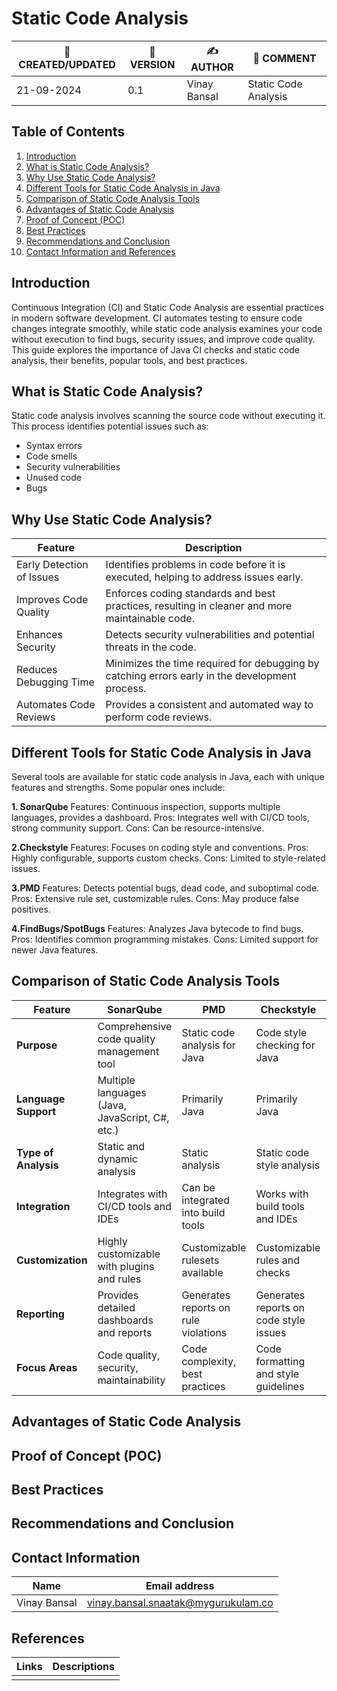 # Static Code Analysis

| 📅 CREATED/UPDATED | 📌 VERSION | ✍️ AUTHOR    | 📝 COMMENT                     |
|--------------------|------------|--------------|--------------------------------|
| 21-09-2024         | 0.1       | Vinay Bansal   | Static Code Analysis               |


## Table of Contents
1. [Introduction](#introduction)
2. [What is Static Code Analysis?](#what-is-static-code-analysis)
3. [Why Use Static Code Analysis?](#why-use-static-code-analysis)
4. [Different Tools for Static Code Analysis in Java](#different-tools-for-static-code-analysis-in-java)
5. [Comparison of Static Code Analysis Tools](#comparison-of-static-code-analysis-tools)
6. [Advantages of Static Code Analysis](#advantages-of-static-code-analysis)
7. [Proof of Concept (POC)](#proof-of-concept-poc)
8. [Best Practices](#best-practices)
9. [Recommendations and Conclusion](#recommendations-and-conclusion)
10. [Contact Information and References](#contact-information-and-references)

## Introduction
Continuous Integration (CI) and Static Code Analysis are essential practices in modern software development. CI automates testing to ensure code changes integrate smoothly, while static code analysis examines your code without execution to find bugs, security issues, and improve code quality. This guide explores the importance of Java CI checks and static code analysis, their benefits, popular tools, and best practices.


## What is Static Code Analysis?
Static code analysis involves scanning the source code without executing it. This process identifies potential issues such as:
- Syntax errors
- Code smells
- Security vulnerabilities
- Unused code
- Bugs

## Why Use Static Code Analysis?
| Feature                         | Description                                                                                  |
|---------------------------------|----------------------------------------------------------------------------------------------|
| Early Detection of Issues       | Identifies problems in code before it is executed, helping to address issues early.        |
| Improves Code Quality           | Enforces coding standards and best practices, resulting in cleaner and more maintainable code. |
| Enhances Security               | Detects security vulnerabilities and potential threats in the code.                         |
| Reduces Debugging Time          | Minimizes the time required for debugging by catching errors early in the development process. |
| Automates Code Reviews          | Provides a consistent and automated way to perform code reviews.                            |


## Different Tools for Static Code Analysis in Java
Several tools are available for static code analysis in Java, each with unique features and strengths. Some popular ones include:

**1. SonarQube**
Features: Continuous inspection, supports multiple languages, provides a dashboard.
Pros: Integrates well with CI/CD tools, strong community support.
Cons: Can be resource-intensive.

**2.Checkstyle**
Features: Focuses on coding style and conventions.
Pros: Highly configurable, supports custom checks.
Cons: Limited to style-related issues.

**3.PMD**
Features: Detects potential bugs, dead code, and suboptimal code.
Pros: Extensive rule set, customizable rules.
Cons: May produce false positives.

**4.FindBugs/SpotBugs**
Features: Analyzes Java bytecode to find bugs.
Pros: Identifies common programming mistakes.
Cons: Limited support for newer Java features.


## Comparison of Static Code Analysis Tools
| Feature                        | SonarQube                                    | PMD                                 | Checkstyle                          | FindBugs/SpotBugs                  |
|--------------------------------|----------------------------------------------|-------------------------------------|-------------------------------------|-------------------------------------|
| **Purpose**                    | Comprehensive code quality management tool   | Static code analysis for Java       | Code style checking for Java        | Bug detection and static analysis    |
| **Language Support**           | Multiple languages (Java, JavaScript, C#, etc.) | Primarily Java                      | Primarily Java                      | Primarily Java                      |
| **Type of Analysis**           | Static and dynamic analysis                   | Static analysis                     | Static code style analysis          | Static analysis focused on bugs     |
| **Integration**                | Integrates with CI/CD tools and IDEs        | Can be integrated into build tools  | Works with build tools and IDEs    | Integrates with IDEs and build tools |
| **Customization**              | Highly customizable with plugins and rules   | Customizable rulesets available     | Customizable rules and checks       | Some customization options available |
| **Reporting**                  | Provides detailed dashboards and reports     | Generates reports on rule violations | Generates reports on code style issues | Generates reports on potential bugs  |
| **Focus Areas**                | Code quality, security, maintainability      | Code complexity, best practices     | Code formatting and style guidelines | Bug patterns and potential issues   |


## Advantages of Static Code Analysis




## Proof of Concept (POC)


## Best Practices


## Recommendations and Conclusion

## Contact Information
| Name | Email address|
|------|---------------------|
| Vinay Bansal | vinay.bansal.snaatak@mygurukulam.co |

## References
| Links | Descriptions|
|------|---------------------|
|  |  |
